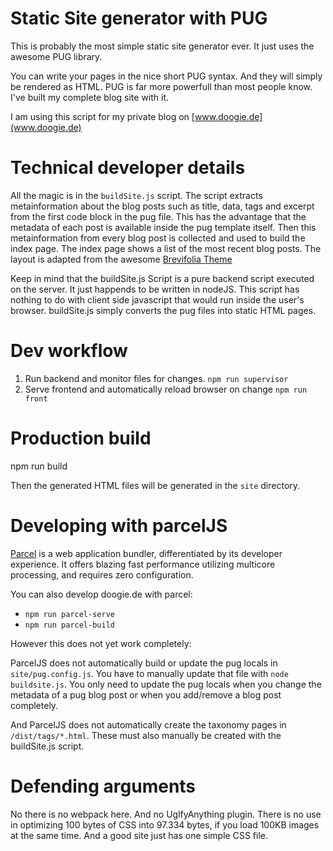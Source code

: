 # Static Site generator with PUG

This is probably the most simple static site generator ever. It just uses the awesome PUG library. 

You can write your pages in the nice short PUG syntax. And they will simply be rendered as HTML. PUG is far more powerfull than most people know. I've built my complete blog site with it.

I am using this script for my private blog on [www.doogie.de](www.doogie.de)

# Technical developer details

All the magic is in the `buildSite.js` script. The script extracts metainformation about the blog posts such as title, data, tags and excerpt from the first code block in the pug file. This has the advantage that the metadata of each post is available inside the pug template itself. Then this metainformation from every blog post is collected and used to build the index page. The index page shows a list of the most recent blog posts. The layout is adapted from the awesome [Brevifolia Theme](https://github.com/kendallstrautman/brevifolia-gatsby-forestry)

Keep in mind that the buildSite.js Script is a pure backend script executed on the server. It just happends to be written in nodeJS. This script has nothing to do with client side javascript that would run inside the user's browser. buildSite.js simply converts the pug files into static HTML pages.

# Dev workflow

 1. Run backend and monitor files for changes.  `npm run supervisor`
 2. Serve frontend and automatically reload browser on change `npm run front`

# Production build

  npm run build

Then the generated HTML files will be generated in the `site` directory.

# Developing with parcelJS

[Parcel](https://parceljs.org/getting_started.html) is a web application bundler, differentiated by its developer experience. It offers blazing fast performance utilizing multicore processing, and requires zero configuration.

You can also develop doogie.de with parcel:
 * `npm run parcel-serve`
 * `npm run parcel-build`

However this does not yet work completely: 

ParcelJS does not automatically build or update the pug locals in `site/pug.config.js`. You have to manually update that file with `node buildsite.js`. You only need to update the pug locals when you change the metadata of a pug blog post or when you add/remove a blog post completely.

And ParcelJS does not automatically create the taxonomy pages in `/dist/tags/*.html`. These must also manually be created with the buildSite.js script.


# Defending arguments

No there is no webpack here. And no UglfyAnything plugin. There is no use in optimizing 100 bytes of CSS into 97.334 bytes, if you load 100KB images at the same time. And a good site just has one simple CSS file.
